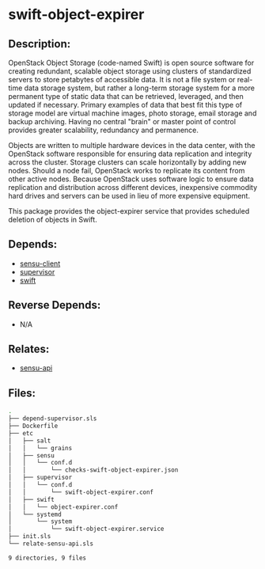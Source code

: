 # swift-object-expirer

## Description:

OpenStack Object Storage (code-named Swift) is open source software for creating redundant, scalable object storage using clusters of standardized servers to store petabytes of accessible data. It is not a file system or real-time data storage system, but rather a long-term storage system for a more permanent type of static data that can be retrieved, leveraged, and then updated if necessary. Primary examples of data that best fit this type of storage model are virtual machine images, photo storage, email storage and backup archiving. Having no central "brain" or master point of control provides greater scalability, redundancy and permanence.

Objects are written to multiple hardware devices in the data center, with the OpenStack software responsible for ensuring data replication and integrity across the cluster. Storage clusters can scale horizontally by adding new nodes. Should a node fail, OpenStack works to replicate its content from other active nodes. Because OpenStack uses software logic to ensure data replication and distribution across different devices, inexpensive commodity hard drives and servers can be used in lieu of more expensive equipment.

This package provides the object-expirer service that provides scheduled deletion of objects in Swift.

## Depends:

  -  [sensu-client](/salt/sensu-client)
  -  [supervisor](/salt/supervisor)
  -  [swift](/salt/swift)

## Reverse Depends:

  -  N/A

## Relates:

  -  [sensu-api](/salt/sensu-api)

## Files:

```bash
.
├── depend-supervisor.sls
├── Dockerfile
├── etc
│   ├── salt
│   │   └── grains
│   ├── sensu
│   │   └── conf.d
│   │       └── checks-swift-object-expirer.json
│   ├── supervisor
│   │   └── conf.d
│   │       └── swift-object-expirer.conf
│   ├── swift
│   │   └── object-expirer.conf
│   └── systemd
│       └── system
│           └── swift-object-expirer.service
├── init.sls
└── relate-sensu-api.sls

9 directories, 9 files
```
